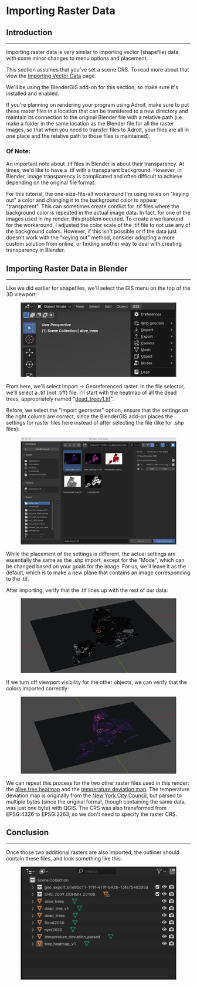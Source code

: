 # Importing Raster Data

## Introduction

***

Importing raster data is very similar to importing vector (shapefile) data, with some minor changes to menu options and placement.

This section assumes that you've set a scene CRS. To read more about that view the [Importing Vector Data](importing-vector-data.md) page.

We'll be using the BlenderGIS add-on for this section, so make sure it's installed and enabled.

If you're planning on rendering your program using Adroit, make sure to put these raster files in a location that can be transfered to a new directory and maintain its connection to the original Blender file with a relative path (i.e. make a folder in the same location as the Blender file for all the raster images, so that when you need to transfer files to Adroit, your files are all in one place and the relative path to those files is maintained).&#x20;

### Of Note:

An important note about .tif files in Blender is about their transparency. At times, we'd like to have a .tif with a transparent background. However, in Blender, image transparency is complicated and often difficult to achieve depending on the original file format.&#x20;

For this tutorial, the one-size-fits-all workaround I'm using relies on "keying out" a color and changing it to the background color to appear "transparent". This can sometimes create conflict for .tif files where the background color is repeated in the actual image data. In fact, for one of the images used in my render, this problem occured. To create a workaround for the workaround, I adjusted the color scale of the .tif file to not use any of the background colors. However, if this isn't possible or if the data just doesn't work with the "keying out" method, consider adopting a more custom solution from online, or finding another way to deal with creating transparency in Blender.

## Importing Raster Data in Blender

***

Like we did earlier for shapefiles, we'll select the GIS menu on the top of the 3D viewport:

<figure><img src="../.gitbook/assets/image (22) (1).png" alt=""><figcaption></figcaption></figure>

From here, we'll select Import -> Georeferenced raster. In the file selector, we'll select a .tif (not .tiff) file. I'll start with the heatmap of all the dead trees, appropriately named "[dead\_treev1.tif](https://github.com/nikhilc52/blender\_gis\_nyc\_trees/blob/b8e2d3d38b7b5c7a72589d1dc124ea76433ad9f1/gis\_data/raster\_files/dead\_tree\_v1.tif)".

Before, we select the "Import georaster" option, ensure that the settings on the right column are correct, since the BlenderGIS add-on places the settings for raster files here instead of after selecting the file (like for .shp files):

<figure><img src="../.gitbook/assets/image (23) (1).png" alt="" width="563"><figcaption></figcaption></figure>

While the placement of the settings is different, the actual settings are essentially the same as the .shp import, except for the "Mode", which can be changed based on your goals for the image. For us, we'll leave it as the default, which is to make a new plane that contains an image corresponding to the .tif.

After importing, verify that the .tif lines up with the rest of our data:

<figure><img src="../.gitbook/assets/image (24) (1).png" alt="" width="563"><figcaption></figcaption></figure>

If we turn off viewport visibility for the other objects, we can verify that the colors imported correctly:

<figure><img src="../.gitbook/assets/image (26) (1).png" alt="" width="563"><figcaption></figcaption></figure>

We can repeat this process for the two other raster files used in this render: the [alive tree heatmap](https://github.com/nikhilc52/blender\_gis\_nyc\_trees/blob/b8e2d3d38b7b5c7a72589d1dc124ea76433ad9f1/gis\_data/raster\_files/tree\_heatmap\_v1.tif) and the [temperature deviation map](https://github.com/nikhilc52/blender\_gis\_nyc\_trees/blob/b8e2d3d38b7b5c7a72589d1dc124ea76433ad9f1/gis\_data/raster\_files/temperature\_deviation\_parsed.tif). The temperature deviation map is originally from the [New York City Council](https://github.com/NewYorkCityCouncil/heat\_map/blob/main/data/output/f\_deviation.tif), but parsed to multiple bytes (since the original format, though containing the same data, was just one byte) with QGIS. The CRS was also transformed from EPSG:4326 to EPSG:2263, so we don't need to specify the raster CRS.

## Conclusion

***

Once those two additional rasters are also imported, the outliner should contain these files, and look something like this:

<figure><img src="../.gitbook/assets/image (27) (1).png" alt=""><figcaption></figcaption></figure>
